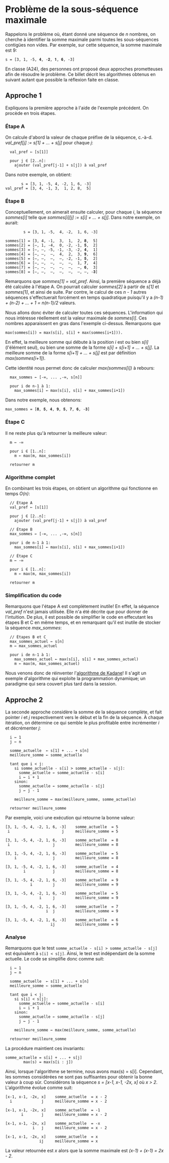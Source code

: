 # Problème de la sous-séquence maximale

Rappelons le problème où, étant donné une séquence de _n_ nombres, on cherche à identifier la somme maximale
parmi toutes les sous-séquences contigües non vides. Par exemple, sur cette séquence, la somme maximale est 9:

```
s = [3, 1, -5, 𝟒, -𝟐, 𝟏, 𝟔, -3]
```

En classe (A24), des personnes ont proposé deux approches prometteuses afin de résoudre le problème.
Ce billet décrit les algorithmes obtenus en suivant autant que possible la réflexion faite en classe.

## Approche 1

Expliquons la première approche à l'aide de l'exemple précédent. On procède en trois étapes.

### Étape A

On calcule d'abord la valeur de chaque préfixe de la séquence,
c.-à-d.   _val_pref[j] := s[1] + ... + s[j]_ pour chaque _j_:

```
  val_pref ← [s[1]]

  pour j ∈ [2..n]:
    ajouter (val_pref[j-1] + s[j]) à val_pref
```
Dans notre exemple, on obtient:

```
       s = [3, 1, -5, 4, -2, 1, 6, -3]
val_pref = [3, 4, -1, 3,  1, 2, 8,  5]
```

### Étape B

Conceptuellement, on aimerait ensuite calculer, pour chaque _i_,
la séquence _sommes[i]_ telle que _sommes[i][j] := s[i] + ... + s[j]_.
Dans notre exemple, on aurait:

```
        s = [3, 1, -5,  4, -2,  1, 6, -3]

sommes[1] = [3, 4, -1,  3,  1,  2, 𝟖,  5]
sommes[2] = [–, 1, -4,  0, -2, -1, 𝟓,  2]
sommes[3] = [–, –, -5, -1, -3, -2, 𝟒,  1]
sommes[4] = [–, –,  –,  4,  2,  3, 𝟗,  6]
sommes[5] = [–, –,  –,  –, -2, -1, 𝟓,  2]
sommes[6] = [–, –,  –,  –,  –,  1, 𝟕,  4]
sommes[7] = [–, –,  –,  –,  –,  –, 𝟔,  3]
sommes[8] = [–, –,  –,  –,  –,  –, –, -𝟑]
```

Remarquons que _sommes[1] = val_pref_. Ainsi, la première séquence a déjà été
calculée à l'étape A. On pourrait calculer _sommes[2]_ à partir de _s[1]_
et _sommes[1]_, et ainsi de suite.
Par contre, le calcul de ces _n - 1_ autres séquences s'effectuerait forcément
en temps quadratique puisqu'il y a _(n-1) + (n-2) + … + 1 = n(n-1)/2_ valeurs.

Nous allons donc éviter de calculer toutes ces séquences. L'information qui
nous intéresse réellement est la valeur maximale de _sommes[i]_. Ces nombres
apparaissent en gras dans l'exemple ci-dessus. Remarquons que

```
max(sommes[i]) = max(s[i], s[i] + max(sommes[i+1])).
```

En effet, la meilleure somme qui débute à la position _i_ est ou
bien _s[i]_ (l'élément seul), ou bien une somme de la forme
_s[i] + s[i+1] + … + s[j]_. La meilleure somme de la forme _s[i+1] + … + s[j]_
est par définition _max(sommes[i+1])_.

Cette identité nous permet donc de calculer _max(sommes[i])_ à rebours:

```
  max_sommes ← [-∞, ... ,-∞, s[n]]

  pour i de n-1 à 1:
    max_sommes[i] ← max(s[i], s[i] + max_sommes[i+1])
```

Dans notre exemple, nous obtenons:

```
max_sommes = [𝟖, 𝟓, 𝟒, 𝟗, 𝟓, 𝟕, 𝟔, -𝟑]
```

### Étape C

Il ne reste plus qu'à retourner la meilleure valeur:

```
  m ← -∞

  pour i ∈ [1..n]:
    m ← max(m, max_sommes[i])

  retourner m
```

### Algorithme complet

En combinant les trois étapes, on obtient un algorithme qui fonctionne en temps _O(n)_:

```
  // Étape A
  val_pref ← [s[1]]

  pour j ∈ [2..n]:
    ajouter (val_pref[j-1] + s[j]) à val_pref

  // Étape B
  max_sommes ← [-∞, ... ,-∞, s[n]]

  pour i de n-1 à 1:
    max_sommes[i] ← max(s[i], s[i] + max_sommes[i+1])

  // Étape C
  m ← -∞

  pour i ∈ [1..n]:
    m ← max(m, max_sommes[i])

  retourner m
```

### Simplification du code

Remarquons que l'étape A est complètement inutile! En effet, la séquence _val_pref_ n'est
jamais utilisée. Elle n'a été décrite que pour donner de l'intuition.
De plus, il est possible de simplifier le code en effecutant les étapes B et C
en même temps, et en remarquant qu'il est inutile de stocker la séquence _max_sommes_:

```
  // Étapes B et C
  max_sommes_actuel ← s[n]
  m ← max_sommes_actuel

  pour i de n-1 à 1:
    max_sommes_actuel ← max(s[i], s[i] + max_sommes_actuel)
    m ← max(m, max_sommes_actuel)
```

Nous venons donc de réinventer l'[algorithme de Kadane](https://en.wikipedia.org/wiki/Maximum_subarray_problem#Kadane's_algorithm)!
Il s'agit un exemple d'algorithme qui exploite la programmation dynamique; un paradigme qui sera couvert plus tard dans la
session.

## Approche 2

La seconde approche considère la somme de la séquence complète, et fait pointer _i_ et _j_
respectivement vers le début et la fin de la séquence. À chaque itération, on détermine
ce qui semble le plus profitable entre incrémenter _i_ et décrémenter _j_:

```
  i ← 1
  j ← n

  somme_actuelle  ← s[1] + ... + s[n]
  meilleure_somme ← somme_actuelle

  tant que i < j:
    si somme_actuelle - s[i] > somme_actuelle - s[j]:
      somme_actuelle ← somme_actuelle - s[i]
      i ← i + 1
    sinon:
      somme_actuelle ← somme_actuelle - s[j]
      j ← j - 1

    meilleure_somme ← max(meilleure_somme, somme_actuelle)

  retourner meilleure_somme
```

Par exemple, voici une exécution qui retourne la bonne valeur:

```
[3, 1, -5, 4, -2, 1, 6, -3]    somme_actuelle  = 5
 i                       j     meilleure_somme = 5

[3, 1, -5, 4, -2, 1, 6, -3]    somme_actuelle  = 8
 i                   j         meilleure_somme = 8

[3, 1, -5, 4, -2, 1, 6, -3]    somme_actuelle  = 5
    i                j         meilleure_somme = 8

[3, 1, -5, 4, -2, 1, 6, -3]    somme_actuelle  = 4
        i            j         meilleure_somme = 8

[3, 1, -5, 4, -2, 1, 6, -3]    somme_actuelle  = 9
           i         j         meilleure_somme = 9

[3, 1, -5, 4, -2, 1, 6, -3]    somme_actuelle  = 5
               i     j         meilleure_somme = 9

[3, 1, -5, 4, -2, 1, 6, -3]    somme_actuelle  = 7
                  i  j         meilleure_somme = 9

[3, 1, -5, 4, -2, 1, 6, -3]    somme_actuelle  = 6
                    ij         meilleure_somme = 9
```

### Analyse

Remarquons que le test `somme_actuelle - s[i] > somme_actuelle - s[j]` est équivalent à
`s[i] < s[j]`. Ainsi, le test est indépendant de la somme actuelle. Le code
se simplifie donc comme suit:

```
  i ← 1
  j ← n

  somme_actuelle  ← s[1] + ... + s[n]
  meilleure_somme ← somme_actuelle

  tant que i < j:
    si s[i] < s[j]:
      somme_actuelle ← somme_actuelle - s[i]
      i ← i + 1
    sinon:
      somme_actuelle ← somme_actuelle - s[j]
      j ← j - 1

    meilleure_somme ← max(meilleure_somme, somme_actuelle)

  retourner meilleure_somme
```

La procédure maintient ces invariants:

```
somme_actuelle = s[i] + ... + s[j]
        max(s) = max(s[i : j])
```

Ainsi, lorsque l'algorithme se termine, nous avons max(s) = s[i].
Cependant, les sommes considérées ne sont pas suffisantes pour
obtenir la bonne valeur à coup sûr. Considérons la séquence
_s = [x-1, x-1, -2x, x]_ où _x > 2_. L'algorithme évolue comme suit:

```
[x-1, x-1, -2x, x]    somme_actuelle  = x - 2
  i             j     meilleure_somme = x - 2

[x-1, x-1, -2x, x]    somme_actuelle  = -1
       i        j     meilleure_somme = x - 2

[x-1, x-1, -2x, x]    somme_actuelle  = -x
            i   j     meilleure_somme = x - 2

[x-1, x-1, -2x, x]    somme_actuelle  = x
               ij     meilleure_somme = x

```

La valeur retournée est _x_ alors que la somme maximale est _(x-1) + (x-1) = 2x - 2_.
